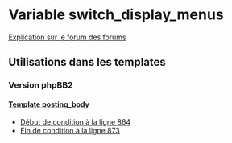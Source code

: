 # Variable switch_display_menus
[Explication sur le forum des forums](http://forum.forumactif.com/t294113-listing-des-variables#switch_display_menus)
## Utilisations dans les templates
### Version phpBB2
#### [Template posting_body](subsilver/posting_body.md)
* [Début de condition à la ligne 864](../subsilver/posting_body.tpl#L864)
* [Fin de condition à la ligne 873](../subsilver/posting_body.tpl#L873)